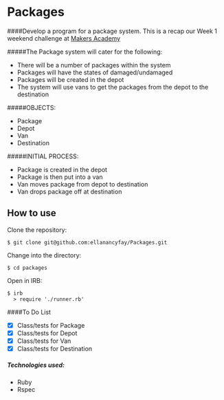 Packages
========

####Develop a program for a package system. This is a recap our Week 1 weekend challenge at [Makers Academy](https://www.makersacademy.com)

#####The Package system will cater for the following:

- There will be a number of packages within the system
- Packages will have the states of damaged/undamaged
- Packages will be created in the depot
- The system will use vans to get the packages from the depot to the destination

#####OBJECTS:

  - Package
  - Depot
  - Van
  - Destination

#####INITIAL PROCESS:

  - Package is created in the depot
  - Package is then put into a van
  - Van moves package from depot to destination
  - Van drops package off at destination

How to use
----------
Clone the repository:
```shell
$ git clone git@github.com:ellanancyfay/Packages.git
```

Change into the directory:
```shell
$ cd packages
```

Open in IRB:
```shell
$ irb
  > require './runner.rb'
```

####To Do List
- [x] Class/tests for Package
- [x] Class/tests for Depot
- [x] Class/tests for Van
- [x] Class/tests for Destination

##### Technologies used:

- Ruby
- Rspec